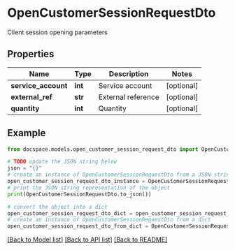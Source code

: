 # OpenCustomerSessionRequestDto

Client session opening parameters

## Properties

Name | Type | Description | Notes
------------ | ------------- | ------------- | -------------
**service_account** | **int** | Service account | [optional] 
**external_ref** | **str** | External reference | [optional] 
**quantity** | **int** | Quantity | [optional] 

## Example

```python
from docspace.models.open_customer_session_request_dto import OpenCustomerSessionRequestDto

# TODO update the JSON string below
json = "{}"
# create an instance of OpenCustomerSessionRequestDto from a JSON string
open_customer_session_request_dto_instance = OpenCustomerSessionRequestDto.from_json(json)
# print the JSON string representation of the object
print(OpenCustomerSessionRequestDto.to_json())

# convert the object into a dict
open_customer_session_request_dto_dict = open_customer_session_request_dto_instance.to_dict()
# create an instance of OpenCustomerSessionRequestDto from a dict
open_customer_session_request_dto_from_dict = OpenCustomerSessionRequestDto.from_dict(open_customer_session_request_dto_dict)
```
[[Back to Model list]](../README.md#documentation-for-models) [[Back to API list]](../README.md#documentation-for-api-endpoints) [[Back to README]](../README.md)



